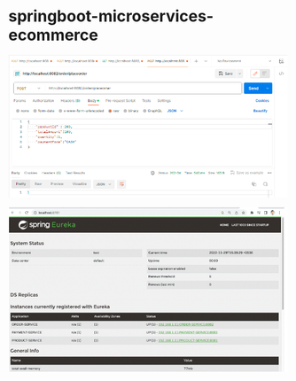 # springboot-microservices-ecommerce
![Test 1 ](https://github.com/khaled-Essmairia/springboot-microservices-ecommerce/blob/main/test.png)

![Test 2 ](https://github.com/khaled-Essmairia/springboot-microservices-ecommerce/blob/main/test1.png)
